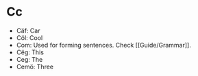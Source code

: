 # Cc
- Cäf: Car
- Cöl: Cool
- Com: Used for forming sentences. Check [[Guide/Grammar]].
- Cëg: This
- Ceg: The
- Cemö: Three
